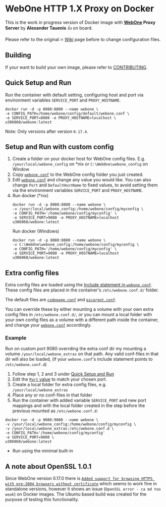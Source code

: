 # WebOne HTTP 1.X Proxy on Docker

This is the work in progress version of Docker image with **[WebOne](https://github.com/atauenis/webone) Proxy Server** by **Alexander Tauenis** 👍 on board.

Please refer to the original 🔥 [Wiki](https://github.com/atauenis/webone/wiki) page before to change configuration files.

## Building

If your want to build your own image, please refer to [CONTRIBUTING](CONTRIBUTING.md).

## Quick Setup and Run
Run the container with default setting, configuring host and port via environment variables `SERVICE_PORT` and `PROXY_HOSTNAME`.

```
docker run -d -p 8080:8080 --name webone \
-e CONFIG_PATH=/home/webone/config/default/webone.conf \
-e SERVICE_PORT=8080 -e PROXY_HOSTNAME=localhost \
u306060/webone:latest
```

Note: Only versions after version `0.17.4`.

## Setup and Run with custom config
1. Create a folder on your docker host for WebOne config files. E.g. `/your/local/webone_config` on *nix or `C:\WebOne\webone_config` on Window
2. Copy [`webone.conf`](include/config/default/webone.conf) to the WebOne config folder you just created.
3. Edit [`webone.conf`](include/config/default/webone.conf) and change any value you would like. You can also change `Port` and `DefaultHostName` to fixed values, to avoid setting them via the environment variables `SERVICE_PORT` and `PROXY_HOSTNAME`.
4. Run docker (*nix)
   ```
   docker run -d -p 8080:8080 --name webone \
   -v /your/local/webone_config:/home/webone/config/myconfig \
   -e CONFIG_PATH='/home/webone/config/myconfig' \
   -e SERVICE_PORT=9080 -e PROXY_HOSTNAME=localhost 
   u306060/webone:latest
   ```
   Run docker (Windows)
   ```
   docker run -d -p 8080:8080 --name webone \
   -v C:\WebOne\webone_config:/home/webone/config/myconfig \
   -e CONFIG_PATH='/home/webone/config/myconfig' \
   -e SERVICE_PORT=9080 -e PROXY_HOSTNAME=localhost 
   u306060/webone:latest
   ```

## Extra config files
Extra config files are loaded using the [Include statement in `webone.conf`](include/config/default/webone.conf#L1034). These config files are placed in the container's `/etc/webone.conf.d/` folder.

The default files are [`codepage.conf`](include/webone.conf.d/codepage.conf) and [`escargot.conf`](include/webone.conf.d/escargot.conf).

You can override these by either mounting a volume with your own extra config files in `/etc/webone.conf.d/`, or you can mount a local folder with your own config files as a volume with a different path inside the container, and change your 
[`webone.conf`](include/config/default/webone.conf#L1034) accordingly.

### Example
Run on custom port 9080 overrding the extra conf dir my mounting a volume `/your/local/webone_extras` on that path. Any valid conf-files in that dir will also be loaded, (if your `webone.conf`'s include statement points to `/etc/webone.conf.d`)
   1. Follow step 1, 2 and 3 under [Quick Setup and Run](#quick-setup-and-run)
   2. Edit the [`Port` value](webone.config/webone.conf#L33) to match your chosen port.
   3. Create a local folder for extra config files, e.g. `/your/local/webone_extras`
   4. Place any or no conf-files in that folder
   5. Run the container with added variable `SERVICE_PORT` and new port mappings and with the local folder created in the step before the previous mounted as `/etc/webone.conf.d`:
   ```
   docker run -d -p 9080:9080 --name webone \
   -v /your/local/webone_config:/home/webone/config/myconfig \
   -v /your/local/webone_extras:/etc/webone.conf.d \
   -e CONFIG_PATH='/home/webone/config/myconfig'
   -e SERVICE_PORT=9080 \
   u306060/webone:latest
   ```
* Run using the minimal built-in


## A note about OpenSSL 1.0.1

Since WebOne version 0.17.0 there is [`Added support for browsing HTTPS with pre-2004 browsers without certificate`](https://github.com/atauenis/webone/releases/tag/v0.17.0) which seems to work fine in standalone versions, however it shows an issue (`OpenSSL error - ca md too weak`) on Docker images. The Ubuntu based build was created for the purpose of testing this functionality.
